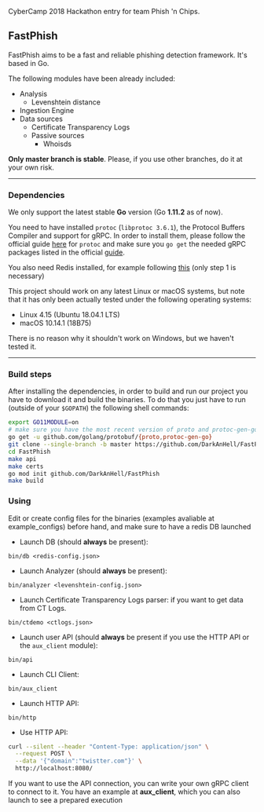 CyberCamp 2018 Hackathon entry for team Phish 'n Chips.

## FastPhish

FastPhish aims to be a fast and reliable phishing detection framework. It's based in Go.

The following modules have been already included:

- Analysis
  - Levenshtein distance
- Ingestion Engine
- Data sources
  - Certificate Transparency Logs
  - Passive sources
    - Whoisds

**Only master branch is stable**. Please, if you use other branches, do it at your own risk.



---

### Dependencies

We only support the latest stable **Go** version (Go **1.11.2** as of now).

You need to have installed `protoc` (`libprotoc 3.6.1`), the Protocol Buffers Compiler and support for gRPC. In order to install them, please follow the official guide [here](https://google.github.io/proto-lens/installing-protoc.html) for `protoc` and make sure you `go get` the needed gRPC packages listed in the official [guide](https://grpc.io/docs/quickstart/go.html).


You also need Redis installed, for example following [this](https://www.digitalocean.com/community/tutorials/how-to-install-and-secure-redis-on-ubuntu-18-04) (only step 1 is necessary)

This project should work on any latest Linux or macOS systems, but note that it has only been actually tested under the following operating systems:

- Linux 4.15 (Ubuntu 18.04.1 LTS)
- macOS 10.14.1 (18B75)

There is no reason why it shouldn't work on Windows, but we haven't tested it.

---

### Build steps

After installing the dependencies, in order to build and run our project you have to download it and build the binaries. To do that you just have to run (outside of your `$GOPATH`) the following shell commands:

```sh
export GO11MODULE=on
# make sure you have the most recent version of proto and protoc-gen-go
go get -u github.com/golang/protobuf/{proto,protoc-gen-go}
git clone --single-branch -b master https://github.com/DarkAnHell/FastPhish
cd FastPhish
make api
make certs
go mod init github.com/DarkAnHell/FastPhish
make build
```

### Using

Edit or create config files for the binaries (examples avaliable at example_configs) before hand, and make sure to have a redis DB launched

- Launch DB (should **always** be present):
```
bin/db <redis-config.json>
```

- Launch Analyzer (should **always** be present):
```
bin/analyzer <levenshtein-config.json>
```

- Launch Certificate Transparency Logs parser: if you want to get data from CT Logs.
```
bin/ctdemo <ctlogs.json>
```

- Launch user API (should **always** be present if you use the HTTP API or the `aux_client` module):
```
bin/api
```

- Launch CLI Client:

```
bin/aux_client
```

- Launch HTTP API:

```
bin/http
```

- Use HTTP API:

```sh
curl --silent --header "Content-Type: application/json" \
  --request POST \
  --data '{"domain":"twistter.com"}' \
  http://localhost:8080/
```



If you want to use the API connection, you can write your own gRPC client to connect to it. You have an example at **aux_client**, which you can also launch to see a prepared execution